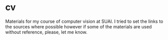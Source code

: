 # cv
Materials for my course of computer vision at SUAI. I tried to set the links to the sources where possible however if some of the materials are used without reference, please, let me know.  
